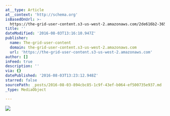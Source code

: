```yaml
---
at__type: Article
at__context: 'http://schema.org'
isBasedOnUrl: >-
  https://the-grid-user-content.s3-us-west-2.amazonaws.com/2de616b2-365c-4a3c-93dc-62b6bcc0b26f.jpg
title: ''
dateModified: '2016-08-03T13:16:10.947Z'
publisher:
  name: The-grid-user-content
  domain: the-grid-user-content.s3-us-west-2.amazonaws.com
  url: 'https://the-grid-user-content.s3-us-west-2.amazonaws.com'
author: []
inFeed: true
description: ''
via: {}
datePublished: '2016-08-03T13:23:12.948Z'
starred: false
sourcePath: _posts/2016-08-03-894cbc85-1c9f-43ef-b064-ef500735e937.md
_type: MediaObject

---
```

![](https://the-grid-user-content.s3-us-west-2.amazonaws.com/2de616b2-365c-4a3c-93dc-62b6bcc0b26f.jpg)